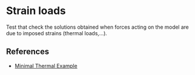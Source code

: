 # Strain loads

Test that check the solutions obtained when forces acting on the model are due to imposed strains (thermal loads,...).

## References
- [Minimal Thermal Example](https://portwooddigital.com/2024/01/24/minimal-thermal-example/)
